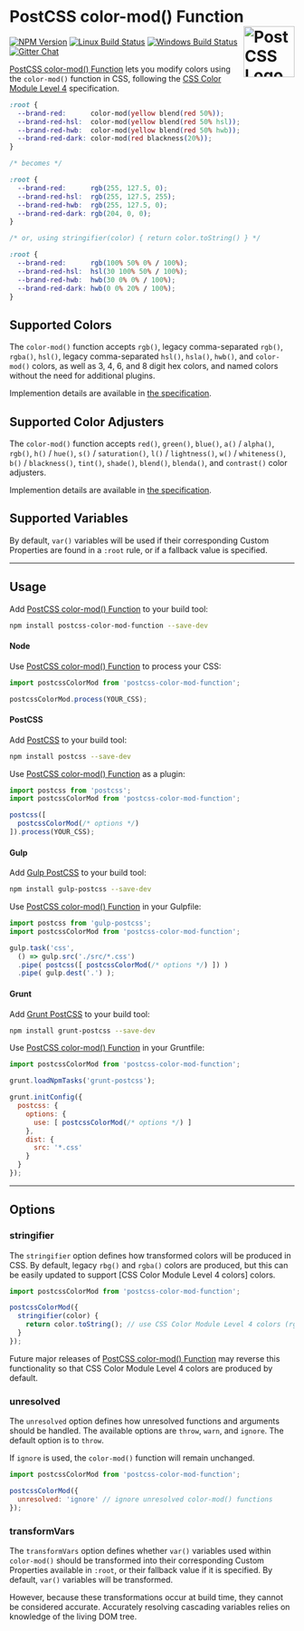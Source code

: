 # PostCSS color-mod() Function [<img src="https://postcss.github.io/postcss/logo.svg" alt="PostCSS Logo" width="90" height="90" align="right">][postcss]

[![NPM Version][npm-img]][npm-url]
[![Linux Build Status][cli-img]][cli-url]
[![Windows Build Status][win-img]][win-url]
[![Gitter Chat][git-img]][git-url]

[PostCSS color-mod() Function] lets you modify colors using the `color-mod()`
function in CSS, following the [CSS Color Module Level 4] specification.

```css
:root {
  --brand-red:      color-mod(yellow blend(red 50%));
  --brand-red-hsl:  color-mod(yellow blend(red 50% hsl));
  --brand-red-hwb:  color-mod(yellow blend(red 50% hwb));
  --brand-red-dark: color-mod(red blackness(20%));
}

/* becomes */

:root {
  --brand-red:      rgb(255, 127.5, 0);
  --brand-red-hsl:  rgb(255, 127.5, 255);
  --brand-red-hwb:  rgb(255, 127.5, 0);
  --brand-red-dark: rgb(204, 0, 0);
}

/* or, using stringifier(color) { return color.toString() } */

:root {
  --brand-red:      rgb(100% 50% 0% / 100%);
  --brand-red-hsl:  hsl(30 100% 50% / 100%);
  --brand-red-hwb:  hwb(30 0% 0% / 100%);
  --brand-red-dark: hwb(0 0% 20% / 100%);
}
```

## Supported Colors

The `color-mod()` function accepts `rgb()`, legacy comma-separated `rgb()`,
`rgba()`, `hsl()`, legacy comma-separated `hsl()`, `hsla()`, `hwb()`, and
`color-mod()` colors, as well as 3, 4, 6, and 8 digit hex colors, and named
colors without the need for additional plugins.

Implemention details are available in
[the specification](https://drafts.csswg.org/css-color/#funcdef-color-mod).

## Supported Color Adjusters

The `color-mod()` function accepts `red()`, `green()`, `blue()`, `a()` /
`alpha()`, `rgb()`, `h()` / `hue()`, `s()` / `saturation()`, `l()` /
`lightness()`, `w()` / `whiteness()`, `b()` / `blackness()`, `tint()`,
`shade()`, `blend()`, `blenda()`, and `contrast()` color adjusters.

Implemention details are available in
[the specification](https://drafts.csswg.org/css-color/#typedef-color-adjuster).

## Supported Variables

By default, `var()` variables will be used if their corresponding Custom
Properties are found in a `:root` rule, or if a fallback value is specified.

---

## Usage

Add [PostCSS color-mod() Function] to your build tool:

```bash
npm install postcss-color-mod-function --save-dev
```

#### Node

Use [PostCSS color-mod() Function] to process your CSS:

```js
import postcssColorMod from 'postcss-color-mod-function';

postcssColorMod.process(YOUR_CSS);
```

#### PostCSS

Add [PostCSS] to your build tool:

```bash
npm install postcss --save-dev
```

Use [PostCSS color-mod() Function] as a plugin:

```js
import postcss from 'postcss';
import postcssColorMod from 'postcss-color-mod-function';

postcss([
  postcssColorMod(/* options */)
]).process(YOUR_CSS);
```

#### Gulp

Add [Gulp PostCSS] to your build tool:

```bash
npm install gulp-postcss --save-dev
```

Use [PostCSS color-mod() Function] in your Gulpfile:

```js
import postcss from 'gulp-postcss';
import postcssColorMod from 'postcss-color-mod-function';

gulp.task('css',
  () => gulp.src('./src/*.css')
  .pipe( postcss([ postcssColorMod(/* options */) ]) )
  .pipe( gulp.dest('.') );
```

#### Grunt

Add [Grunt PostCSS] to your build tool:

```bash
npm install grunt-postcss --save-dev
```

Use [PostCSS color-mod() Function] in your Gruntfile:

```js
import postcssColorMod from 'postcss-color-mod-function';

grunt.loadNpmTasks('grunt-postcss');

grunt.initConfig({
  postcss: {
    options: {
      use: [ postcssColorMod(/* options */) ]
    },
    dist: {
      src: '*.css'
    }
  }
});
```

---

## Options

### stringifier

The `stringifier` option defines how transformed colors will be produced in CSS.
By default, legacy `rbg()` and `rgba()` colors are produced, but this can be
easily updated to support [CSS Color Module Level 4 colors] colors.

```js
import postcssColorMod from 'postcss-color-mod-function';

postcssColorMod({
  stringifier(color) {
    return color.toString(); // use CSS Color Module Level 4 colors (rgb, hsl, hwb)
  }
});
```

Future major releases of [PostCSS color-mod() Function] may reverse this
functionality so that CSS Color Module Level 4 colors are produced by default.

### unresolved

The `unresolved` option defines how unresolved functions and arguments should
be handled. The available options are `throw`, `warn`, and `ignore`. The
default option is to `throw`.

If `ignore` is used, the `color-mod()` function will remain unchanged.

```js
import postcssColorMod from 'postcss-color-mod-function';

postcssColorMod({
  unresolved: 'ignore' // ignore unresolved color-mod() functions
});
```

### transformVars

The `transformVars` option defines whether `var()` variables used within
`color-mod()` should be transformed into their corresponding Custom Properties
available in `:root`, or their fallback value if it is specified. By default,
`var()` variables will be transformed.

However, because these transformations occur at build time, they cannot be
considered accurate. Accurately resolving cascading variables relies on
knowledge of the living DOM tree.

[npm-url]: https://www.npmjs.com/package/postcss-color-mod-function
[npm-img]: https://img.shields.io/npm/v/postcss-color-mod-function.svg
[cli-url]: https://travis-ci.org/jonathantneal/postcss-color-mod-function
[cli-img]: https://img.shields.io/travis/jonathantneal/postcss-color-mod-function.svg
[win-url]: https://ci.appveyor.com/project/jonathantneal/postcss-color-mod-function
[win-img]: https://img.shields.io/appveyor/ci/jonathantneal/postcss-color-mod-function.svg
[git-url]: https://gitter.im/postcss/postcss
[git-img]: https://img.shields.io/badge/chat-gitter-blue.svg

[CSS Color Module Level 4]: https://drafts.csswg.org/css-color/#modifying-colors
[Gulp PostCSS]: https://github.com/postcss/gulp-postcss
[Grunt PostCSS]: https://github.com/nDmitry/grunt-postcss
[PostCSS]: https://github.com/postcss/postcss
[PostCSS color-mod() Function]: https://github.com/jonathantneal/postcss-color-mod-function
